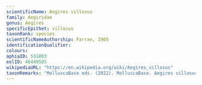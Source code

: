 ```yaml
---
scientificName: Aegires villosus
family: Aegiridae
genus: Aegires
specificEpithet: villosus
taxonRank: species
scientificNameAuthorship: Farran, 1905
identificationQualifier: 
colours:
aphiaID: 531083
eolID: 46449505
wikipediaURL: "https://en.wikipedia.org/wiki/Aegires_villosus"
taxonRemarks: "MolluscaBase eds. (2022). MolluscaBase. Aegires villosus Farran, 1905. Accessed through: World Register of Marine Species at: https://www.marinespecies.org/aphia.php?p=taxdetails&id=531083 on 2022-02-24"
---
```

